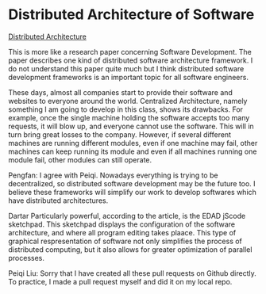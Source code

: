 # Distributed Architecture of Software
[Distributed Architecture](https://link.springer.com/content/pdf/10.1631/jzus.2005.A0513.pdf)

This is more like a research paper concerning Software Development. The paper describes one kind of distributed software architecture framework. I do not understand this paper quite much but I think distributed software development frameworks is an important topic for all software engineers. 

These days, almost all companies start to provide their software and websites to everyone around the world. Centralized Architecture, namely something I am going to develop in this class, shows its drawbacks. For example, once the single machine holding the software accepts too many requests, it will blow up, and everyone cannot use the software. This will in turn bring great losses to the company. However, if several different machines are running different modules, even if one machine may fail, other machines can keep running its module and even if all machines running one module fail, other modules can still operate.

Pengfan:
I agree with Peiqi. Nowadays everything is trying to be decentralized, so distributed software development may be the future too. I believe these frameworks will simplify our work to develop softwares which have distributed architectures.

Dartar
Particularly powerful, according to the article, is the EDAD jScode sketchpad. This sketchpad displays the configuration of the software architecture, and where all program editing takes plaace. This type of graphical respresentation of software not only simplifies the process of distributed computing, but it also allows for greater optimization of parallel processes. 

Peiqi Liu:
Sorry that I have created all these pull requests on Github directly. To practice, I made a pull request myself and did it on my local repo.
